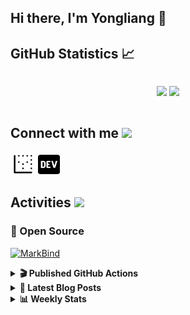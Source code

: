 ## Hi there, I'm Yongliang 👋 

## GitHub Statistics :chart_with_upwards_trend:
<div align="center">
<div style="display: flex; align-items: center; justify-content: center;">

[![](https://github-readme-stats.vercel.app/api?username=tlylt&show_icons=true&theme=tokyonight&hide_border=true&locale=en)](https://github.com/tlylt)
[![](https://github-readme-streak-stats.herokuapp.com/?user=tlylt&theme=tokyonight&hide_border=true)](https://github.com/tlylt)
</div>
</div>

## Connect with me <img src="https://media.giphy.com/media/2wh5K5yE3ulp3xgYcG/giphy-downsized.gif" width="30">

<a href="https://www.yongliangliu.com/" target="_blank"><img align="center" src="static/site-icon.png" alt="yongliangliu.com" height="40" width="40" /></a>
<a href="https://dev.to/tlylt" target="_blank"><img align="center" src="static/dev-badge.svg" alt="dev.to/tlylt" height="35" width="35" /></a>

## Activities <img src="https://media.giphy.com/media/WUlplcMpOCEmTGBtBW/giphy.gif" width="30">

### 🔭 Open Source

[![MarkBind](https://github-readme-stats.vercel.app/api/pin/?username=markbind&repo=markbind)](https://github.com/MarkBind/markbind)

<details>
<summary> <b>🎬 Published GitHub Actions </b> </summary>

[![install-graphviz](https://github-readme-stats.vercel.app/api/pin/?username=tlylt&repo=install-graphviz)](https://github.com/tlylt/install-graphviz)

[![reposense-action](https://github-readme-stats.vercel.app/api/pin/?username=tlylt&repo=reposense-action)](https://github.com/tlylt/reposense-action)

[![markbin-action](https://github-readme-stats.vercel.app/api/pin/?username=markbind&repo=markbind-action)](https://github.com/MarkBind/markbind-action)

</details>

<details>
<summary> <b>📕 Latest Blog Posts</b> </summary>

<!-- BLOG-POST-LIST:START -->
- [Open Source Software &lpar;OSS&rpar; Developer Journey](https://www.yongliangliu.com/blog/oss-dev-logs/)
- [Crossing abstraction barrier between parent and child class](https://www.yongliangliu.com/blog/cross-abstraction-barrier-between-parent-child/)
- [Intermediate GitHub CI Workflow Walk Through](https://www.yongliangliu.com/blog/intermediate-github-ci-workflow-walk-through/)
- [RooFind](https://www.yongliangliu.com/blog/roofind/)
- [Prove that the problem of determining whether a graph is connected is evasive](https://www.yongliangliu.com/blog/prove-graph-check-connected-evasive/)
<!-- BLOG-POST-LIST:END -->

</details>

<details>
<summary> <b>📊 Weekly Stats</b> </summary>

<!--START_SECTION:waka-->
![Code Time](http://img.shields.io/badge/Code%20Time-0%20secs-blue)

**🐱 My GitHub Data** 

> 🏆 3,063 Contributions in the Year 2022
 > 
> 📦 282.6 kB Used in GitHub's Storage 
 > 
> 🚫 Not Opted to Hire
 > 
> 📜 114 Public Repositories 
 > 
> 🔑 15 Private Repositories  
 > 
**I'm an Early 🐤** 

```text
🌞 Morning    426 commits    ██████░░░░░░░░░░░░░░░░░░░   25.96% 
🌆 Daytime    435 commits    ██████░░░░░░░░░░░░░░░░░░░   26.51% 
🌃 Evening    643 commits    █████████░░░░░░░░░░░░░░░░   39.18% 
🌙 Night      137 commits    ██░░░░░░░░░░░░░░░░░░░░░░░   8.35%

```
📅 **I'm Most Productive on Friday** 

```text
Monday       210 commits    ███░░░░░░░░░░░░░░░░░░░░░░   12.8% 
Tuesday      184 commits    ██░░░░░░░░░░░░░░░░░░░░░░░   11.21% 
Wednesday    237 commits    ███░░░░░░░░░░░░░░░░░░░░░░   14.44% 
Thursday     268 commits    ████░░░░░░░░░░░░░░░░░░░░░   16.33% 
Friday       270 commits    ████░░░░░░░░░░░░░░░░░░░░░   16.45% 
Saturday     219 commits    ███░░░░░░░░░░░░░░░░░░░░░░   13.35% 
Sunday       253 commits    ███░░░░░░░░░░░░░░░░░░░░░░   15.42%

```


📊 **This Week I Spent My Time On** 

```text
⌚︎ Time Zone: Asia/Singapore

💬 Programming Languages: 
JavaScript               55 mins             ██████░░░░░░░░░░░░░░░░░░░   24.59% 
Markdown                 54 mins             ██████░░░░░░░░░░░░░░░░░░░   24.05% 
JSON                     31 mins             ███░░░░░░░░░░░░░░░░░░░░░░   13.87% 
HTML                     30 mins             ███░░░░░░░░░░░░░░░░░░░░░░   13.61% 
Other                    23 mins             ██░░░░░░░░░░░░░░░░░░░░░░░   10.41%

```


 Last Updated on 10/06/2022 00:43:04 UTC
<!--END_SECTION:waka-->

</details>
